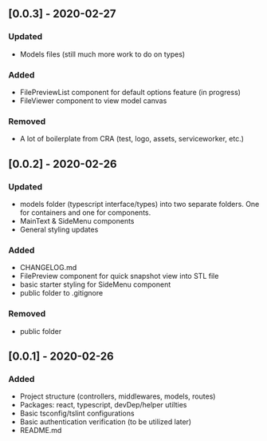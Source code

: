 ## [0.0.3] - 2020-02-27

### Updated

-   Models files (still much more work to do on types)

### Added

-   FilePreviewList component for default options feature (in progress)
-   FileViewer component to view model canvas

### Removed

-   A lot of boilerplate from CRA (test, logo, assets, serviceworker, etc.)

## [0.0.2] - 2020-02-26

### Updated

-   models folder (typescript interface/types) into two separate folders. One for containers and one for components.
-   MainText & SideMenu components
-   General styling updates

### Added

-   CHANGELOG.md
-   FilePreview component for quick snapshot view into STL file
-   basic starter styling for SideMenu component
-   public folder to .gitignore

### Removed

-   public folder

## [0.0.1] - 2020-02-26

### Added

-   Project structure (controllers, middlewares, models, routes)
-   Packages: react, typescript, devDep/helper utilties
-   Basic tsconfig/tslint configurations
-   Basic authentication verification (to be utilized later)
-   README.md
